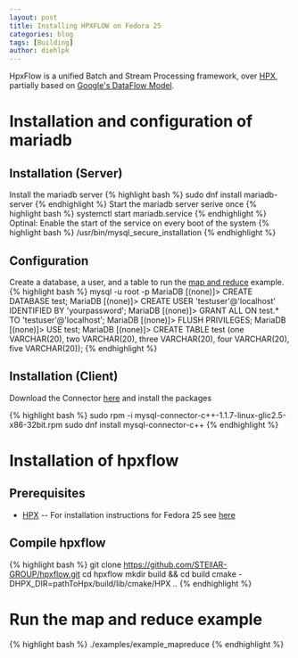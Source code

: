 ```yaml
---
layout: post
title: Installing HPXFLOW on Fedora 25
categories: blog
tags: [Building]
author: diehlpk
---
```

HpxFlow is a unified Batch and Stream Processing framework, over [HPX](https://github.com/STEllAR-GROUP/hpx), partially based on [Google's DataFlow Model](http://www.vldb.org/pvldb/vol8/p1792-Akidau.pdf).


# Installation and configuration of mariadb

## Installation (Server)
Install the mariadb server
{% highlight bash  %}
sudo dnf install mariadb-server 
{% endhighlight %}
Start the mariadb server serive once
{% highlight bash  %}
systemctl start mariadb.service
{% endhighlight %}
Optinal: Enable the start of the service on every boot of the system
{% highlight bash  %}
/usr/bin/mysql_secure_installation
{% endhighlight %}

## Configuration
Create a database, a user, and a table to run the [map and reduce](https://github.com/STEllAR-GROUP/hpxflow/tree/master/examples/mapreduce.cpp) example. 
{% highlight bash  %}
mysql -u root -p
MariaDB [(none)]> CREATE DATABASE test;
MariaDB [(none)]> CREATE USER 'testuser'@'localhost' IDENTIFIED BY 'yourpassword';
MariaDB [(none)]> GRANT ALL ON test.* TO 'testuser'@'localhost';
MariaDB [(none)]> FLUSH PRIVILEGES;
MariaDB [(none)]> USE test;
MariaDB [(none)]> CREATE TABLE test (one VARCHAR(20), two VARCHAR(20), three VARCHAR(20), four VARCHAR(20), five VARCHAR(20));
{% endhighlight %}

## Installation (Client)

Download the Connector [here](http://dev.mysql.com/downloads/connector/cpp/) and install the packages

{% highlight bash  %}
sudo rpm -i mysql-connector-c++-1.1.7-linux-glic2.5-x86-32bit.rpm
sudo dnf install mysql-connector-c++
{% endhighlight %}

# Installation of hpxflow

## Prerequisites

* [HPX](https://github.com/STEllAR-GROUP/hpx) -- For installation instructions for Fedora 25 see [here](http://diehlpk.github.io/2015/08/04/hpx-fedora.html) 

## Compile hpxflow

{% highlight bash  %}
git clone https://github.com/STEllAR-GROUP/hpxflow.git
cd hpxflow
mkdir build && cd build
cmake -DHPX_DIR=pathToHpx/build/lib/cmake/HPX ..
{% endhighlight %}

# Run the map and reduce example

{% highlight bash  %}
./examples/example_mapreduce
{% endhighlight %}
